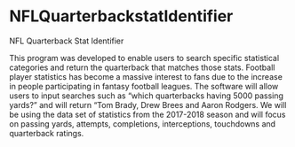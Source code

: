 # NFLQuarterbackstatIdentifier
NFL Quarterback Stat Identifier
 
This program was developed to enable users to search specific statistical categories and return the quarterback that matches those stats. Football player statistics has become a massive interest to fans due to the increase in people participating in fantasy football leagues. The software will allow users to input searches such as “which quarterbacks having 5000 passing yards?” and will return “Tom Brady, Drew Brees and Aaron Rodgers. We will be using the data set of statistics from the 2017-2018 season and will focus on passing yards, attempts, completions, interceptions, touchdowns and quarterback ratings. 
